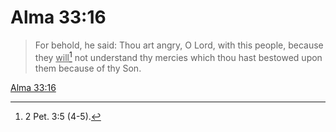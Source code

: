 # Alma 33:16

> For behold, he said: Thou art angry, O Lord, with this people, because they <u>will</u>[^a] not understand thy mercies which thou hast bestowed upon them because of thy Son.

[Alma 33:16](https://www.churchofjesuschrist.org/study/scriptures/bofm/alma/33?lang=eng&id=p16#p16)


[^a]: 2 Pet. 3:5 (4-5).
